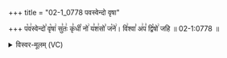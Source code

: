 +++
title = "02-1_0778 पवस्वेन्दो वृषा"

+++
प꣡व꣢स्वेन्दो꣣ वृ꣡षा꣢ सु꣣तः꣢ कृ꣣धी꣡ नो꣢ य꣣श꣢सो꣣ ज꣡ने꣢। वि꣢श्वा꣣ अ꣢प꣣ द्वि꣡षो꣢ जहि ॥ 02-1:0778 ॥

<details><summary>विस्वर-मूलम् (VC)</summary>

पवस्वेन्दो वृषा सुतः कृधी नो यशसो जने । विश्वा अप द्विषो जहि ॥७७८॥
</details>